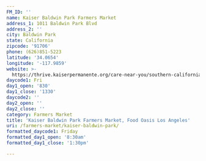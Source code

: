 ```yaml
---
FM_ID: ''
name: Kaiser Baldwin Park Farmers Market
address_1: 1011 Baldwin Park Blvd
address_2: ''
city: Baldwin Park
state: California
zipcode: '91706'
phone: (626)851-5223
latitude: '34.0654'
longitude: '-117.9859'
website: >-
  https://thrive.kaiserpermanente.org/care-near-you/southern-california/baldwin-park/shc_calendar_event/farmers-market-6/
daycode1: Fri
day1_open: '830'
day1_close: '1330'
daycode2: ''
day2_open: ''
day2_close: ''
category: Farmers Market
title: 'Kaiser Baldwin Park Farmers Market, Food Oasis Los Angeles'
uri: /farmers-market/kaiser-baldwin-park/
formatted_daycode1: Friday
formatted_day1_open: '8:30am'
formatted_day1_close: '1:30pm'

---
```

